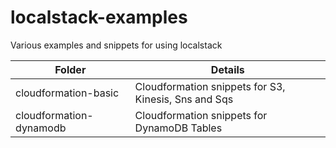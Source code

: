# localstack-examples
Various examples and snippets for using localstack

| Folder | Details |
| ----------- | ------ |
| cloudformation-basic | Cloudformation snippets for S3, Kinesis, Sns and Sqs |
| cloudformation-dynamodb | Cloudformation snippets for DynamoDB Tables |



